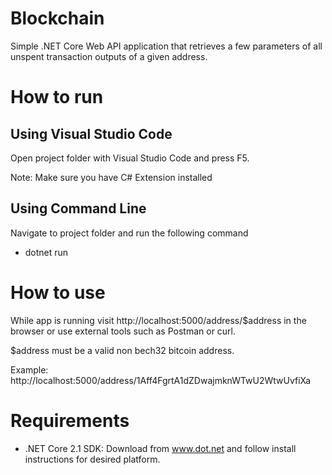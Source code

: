 # Blockchain

Simple .NET Core Web API application that retrieves a few parameters of all unspent transaction outputs of a given address.

# How to run

## Using Visual Studio Code

Open project folder with Visual Studio Code and press F5. 

Note: Make sure you have C# Extension installed

## Using Command Line

Navigate to project folder and run the following command

* dotnet run


# How to use

While app is running visit http://localhost:5000/address/$address in the browser or use external tools such as Postman or curl. 

$address must be a valid non bech32 bitcoin address.

Example: http://localhost:5000/address/1Aff4FgrtA1dZDwajmknWTwU2WtwUvfiXa

# Requirements

* .NET Core 2.1 SDK: Download from www.dot.net and follow install instructions for desired platform.

